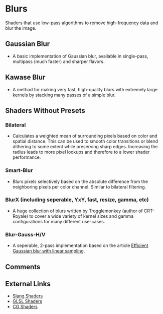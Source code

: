 # Blurs

Shaders that use low-pass algorithms to remove high-frequency data and blur the image.

## **Gaussian Blur**
  + A basic implementation of Gaussian blur, available in single-pass, multipass (much faster) and sharper flavors.
## **Kawase Blur**
  + A method for making very fast, high-quality blurs with extremely large kernels by stacking many passes of a simple blur.
## **Shaders Without Presets**
### **Bilateral**
  + Calculates a weighted mean of surrounding pixels based on color and spatial distance. This can be used to smooth color transitions or blend dithering to some extent while preserving sharp edges. Increasing the radius leads to more pixel lookups and therefore to a lower shader performance.
### **Smart-Blur**
  + Blurs pixels selectively based on the absolute difference from the neighboring pixels per color channel. Similar to bilateral filtering.
### **BlurX (including seperable, YxY, fast, resize, gamma, etc)**
  + A huge collection of blurs written by Trogglemonkey (author of CRT-Royale) to cover a wide variety of kernel sizes and gamma configurations for many different use-cases.
### **Blur-Gauss-H/V**
  + A seperable, 2-pass implementation based on the article [Efficient Gaussian blur with linear sampling](http://rastergrid.com/blog/2010/09/efficient-gaussian-blur-with-linear-sampling/).

## Comments

## External Links

* [Slang Shaders](https://github.com/libretro/slang-shaders)
* [GLSL Shaders](https://github.com/libretro/glsl-shaders)
* [CG Shaders](https://github.com/libretro/common-shaders)
